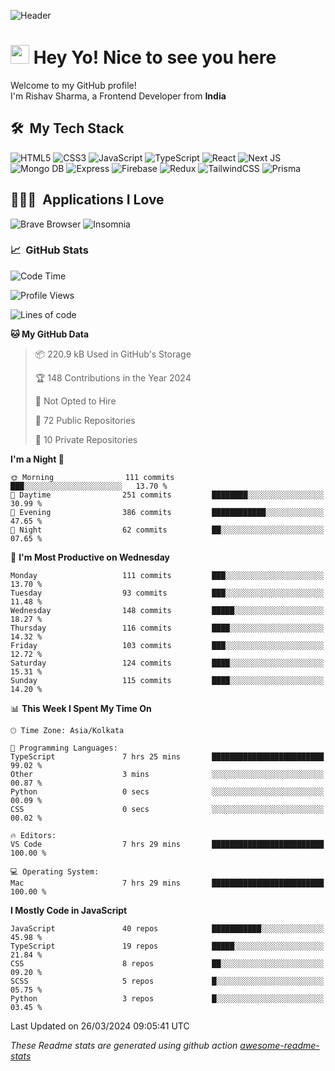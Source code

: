 ![Header](https://github.com/0xrishavsharma/0xrishavsharma/assets/63146727/d1ced55d-0def-4c32-8adf-552853988438)


<h1>
  <img src="https://emojis.slackmojis.com/emojis/images/1531849430/4246/blob-sunglasses.gif?1531849430" width="30"/> 
  Hey Yo! Nice to see you here 
<!--   <img src="https://user-images.githubusercontent.com/18350557/176309783-0785949b-9127-417c-8b55-ab5a4333674e.gif" width="30"/>  -->
</h1> 

<p>Welcome to my GitHub profile! </br> I'm Rishav Sharma, a Frontend Developer from <b>India</b>
<h2> 🛠 &nbsp;My Tech Stack</h3>

  ![HTML5](https://img.shields.io/badge/html5-%23E34F26.svg?style=for-the-badge&logo=html5&logoColor=white)
  ![CSS3](https://img.shields.io/badge/css3-%231572B6.svg?style=for-the-badge&logo=css3&logoColor=white)
  ![JavaScript](https://img.shields.io/badge/javascript-%23323330.svg?style=for-the-badge&logo=javascript&logoColor=%23F7DF1E)
  ![TypeScript](https://img.shields.io/badge/typescript-%23007ACC.svg?style=for-the-badge&logo=typescript&logoColor=white)
  ![React](https://img.shields.io/badge/react-%2320232a.svg?style=for-the-badge&logo=react&logoColor=%2361DAFB)
  ![Next JS](https://img.shields.io/badge/Next-black?style=for-the-badge&logo=next.js&logoColor=white)
  ![Mongo DB](https://img.shields.io/badge/MongoDB-13AA52?style=for-the-badge&logo=next.js&logoColor=white)
  ![Express](https://img.shields.io/badge/Express-1D1F21?style=for-the-badge&logo=express&logoColor=white)
  ![Firebase](https://img.shields.io/badge/Firebase-039BE5?style=for-the-badge&logo=Firebase&logoColor=white)
  ![Redux](https://img.shields.io/badge/redux-%23593d88.svg?style=for-the-badge&logo=redux&logoColor=white)
  ![TailwindCSS](https://img.shields.io/badge/tailwindcss-%2338B2AC.svg?style=for-the-badge&logo=tailwind-css&logoColor=white)
  ![Prisma](https://img.shields.io/badge/Prisma-3982CE?style=for-the-badge&logo=Prisma&logoColor=white)

<h2> 👨🏻‍💻 &nbsp;Applications I Love </h3>

  ![Brave Browser](https://img.shields.io/badge/-Brave_Browser-FB542B?style=for-the-badge&logo=brave&logoColor=white)
  ![Insomnia](https://img.shields.io/badge/-Insomnia-5849BE?style=for-the-badge&logo=insomnia&logoColor=white)


<h3> 📈 &nbsp;GitHub Stats </h3>

<!--START_SECTION:waka-->
![Code Time](http://img.shields.io/badge/Code%20Time-37%20hrs%2017%20mins-blue)

![Profile Views](http://img.shields.io/badge/Profile%20Views-0-blue)

![Lines of code](https://img.shields.io/badge/From%20Hello%20World%20I%27ve%20Written-8.2%20million%20lines%20of%20code-blue)

**🐱 My GitHub Data** 

> 📦 220.9 kB Used in GitHub's Storage 
 > 
> 🏆 148 Contributions in the Year 2024
 > 
> 🚫 Not Opted to Hire
 > 
> 📜 72 Public Repositories 
 > 
> 🔑 10 Private Repositories 
 > 
**I'm a Night 🦉** 

```text
🌞 Morning                111 commits         ███░░░░░░░░░░░░░░░░░░░░░░   13.70 % 
🌆 Daytime                251 commits         ████████░░░░░░░░░░░░░░░░░   30.99 % 
🌃 Evening                386 commits         ████████████░░░░░░░░░░░░░   47.65 % 
🌙 Night                  62 commits          ██░░░░░░░░░░░░░░░░░░░░░░░   07.65 % 
```
📅 **I'm Most Productive on Wednesday** 

```text
Monday                   111 commits         ███░░░░░░░░░░░░░░░░░░░░░░   13.70 % 
Tuesday                  93 commits          ███░░░░░░░░░░░░░░░░░░░░░░   11.48 % 
Wednesday                148 commits         █████░░░░░░░░░░░░░░░░░░░░   18.27 % 
Thursday                 116 commits         ████░░░░░░░░░░░░░░░░░░░░░   14.32 % 
Friday                   103 commits         ███░░░░░░░░░░░░░░░░░░░░░░   12.72 % 
Saturday                 124 commits         ████░░░░░░░░░░░░░░░░░░░░░   15.31 % 
Sunday                   115 commits         ████░░░░░░░░░░░░░░░░░░░░░   14.20 % 
```


📊 **This Week I Spent My Time On** 

```text
🕑︎ Time Zone: Asia/Kolkata

💬 Programming Languages: 
TypeScript               7 hrs 25 mins       █████████████████████████   99.02 % 
Other                    3 mins              ░░░░░░░░░░░░░░░░░░░░░░░░░   00.87 % 
Python                   0 secs              ░░░░░░░░░░░░░░░░░░░░░░░░░   00.09 % 
CSS                      0 secs              ░░░░░░░░░░░░░░░░░░░░░░░░░   00.02 % 

🔥 Editors: 
VS Code                  7 hrs 29 mins       █████████████████████████   100.00 % 

💻 Operating System: 
Mac                      7 hrs 29 mins       █████████████████████████   100.00 % 
```

**I Mostly Code in JavaScript** 

```text
JavaScript               40 repos            ███████████░░░░░░░░░░░░░░   45.98 % 
TypeScript               19 repos            █████░░░░░░░░░░░░░░░░░░░░   21.84 % 
CSS                      8 repos             ██░░░░░░░░░░░░░░░░░░░░░░░   09.20 % 
SCSS                     5 repos             █░░░░░░░░░░░░░░░░░░░░░░░░   05.75 % 
Python                   3 repos             █░░░░░░░░░░░░░░░░░░░░░░░░   03.45 % 
```




 Last Updated on 26/03/2024 09:05:41 UTC
<!--END_SECTION:waka-->
*These Readme stats are generated using github action [awesome-readme-stats](https://github.com/anmol098/waka-readme-stats)*
